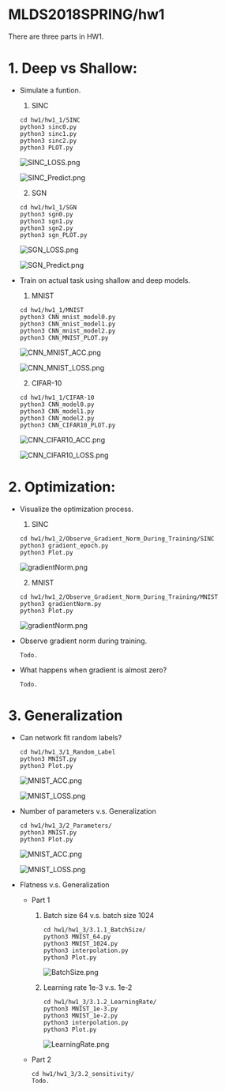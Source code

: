 # MLDS2018SPRING/hw1
There are three parts in HW1.
# 1. Deep vs Shallow:
* Simulate a funtion.
    1. SINC
    ```
    cd hw1/hw1_1/SINC
    python3 sinc0.py
    python3 sinc1.py
    python3 sinc2.py
    python3 PLOT.py
    ```
    ![SINC_LOSS.png](https://github.com/JasonYao81000/MLDS2018SPRING/blob/master/hw1/hw1_1/SINC/SINC_LOSS.png)
    
    ![SINC_Predict.png](https://github.com/JasonYao81000/MLDS2018SPRING/blob/master/hw1/hw1_1/SINC/SINC_Predict.png)
    
    2. SGN
    ```
    cd hw1/hw1_1/SGN
    python3 sgn0.py
    python3 sgn1.py
    python3 sgn2.py
    python3 sgn_PLOT.py
    ```
    ![SGN_LOSS.png](https://github.com/JasonYao81000/MLDS2018SPRING/blob/master/hw1/hw1_1/SGN/SGN_LOSS.png)
    
    ![SGN_Predict.png](https://github.com/JasonYao81000/MLDS2018SPRING/blob/master/hw1/hw1_1/SGN/SGN_Predict.png)
    
* Train on actual task using shallow and deep models.
    1. MNIST
    ```
    cd hw1/hw1_1/MNIST
    python3 CNN_mnist_model0.py
    python3 CNN_mnist_model1.py
    python3 CNN_mnist_model2.py
    python3 CNN_MNIST_PLOT.py
    ```
    ![CNN_MNIST_ACC.png](https://github.com/JasonYao81000/MLDS2018SPRING/blob/master/hw1/hw1_1/MNIST/CNN_MNIST_ACC.png)
    
    ![CNN_MNIST_LOSS.png](https://github.com/JasonYao81000/MLDS2018SPRING/blob/master/hw1/hw1_1/MNIST/CNN_MNIST_LOSS.png)
    
    2. CIFAR-10
    ```
    cd hw1/hw1_1/CIFAR-10
    python3 CNN_model0.py
    python3 CNN_model1.py
    python3 CNN_model2.py
    python3 CNN_CIFAR10_PLOT.py
    ```
    ![CNN_CIFAR10_ACC.png](https://github.com/JasonYao81000/MLDS2018SPRING/blob/master/hw1/hw1_1/CIFAR-10/CNN_CIFAR10_ACC.png)
    
    ![CNN_CIFAR10_LOSS.png](https://github.com/JasonYao81000/MLDS2018SPRING/blob/master/hw1/hw1_1/CIFAR-10/CNN_CIFAR10_LOSS.png)
    
# 2. Optimization:
* Visualize the optimization process.
    1. SINC
    ```
    cd hw1/hw1_2/Observe_Gradient_Norm_During_Training/SINC
    python3 gradient_epoch.py
    python3 Plot.py
    ```
    ![gradientNorm.png](https://github.com/JasonYao81000/MLDS2018SPRING/blob/master/hw1/hw1_2/Observe_Gradient_Norm_During_Training/SINC/gradientNorm.png)
    
    2. MNIST
    ```
    cd hw1/hw1_2/Observe_Gradient_Norm_During_Training/MNIST
    python3 gradientNorm.py
    python3 Plot.py
    ```
    ![gradientNorm.png](https://github.com/JasonYao81000/MLDS2018SPRING/blob/master/hw1/hw1_2/Observe_Gradient_Norm_During_Training/MNIST/gradientNorm.png)
    
* Observe gradient norm during training.
    ```
    Todo.
    ```
* What happens when gradient is almost zero?
    ```
    Todo.
    ```
# 3. Generalization
* Can network fit random labels?
    ```
    cd hw1/hw1_3/1_Random_Label
    python3 MNIST.py
    python3 Plot.py
    ```
    ![MNIST_ACC.png](https://github.com/JasonYao81000/MLDS2018SPRING/blob/master/hw1/hw1_3/1_Random_Label/MNIST_ACC.png)
    
    ![MNIST_LOSS.png](https://github.com/JasonYao81000/MLDS2018SPRING/blob/master/hw1/hw1_3/1_Random_Label/MNIST_LOSS.png)
    
* Number of parameters v.s. Generalization
    ```
    cd hw1/hw1_3/2_Parameters/
    python3 MNIST.py
    python3 Plot.py
    ```
    ![MNIST_ACC.png](https://github.com/JasonYao81000/MLDS2018SPRING/blob/master/hw1/hw1_3/2_Parameters/MNIST_ACC.png)
    
    ![MNIST_LOSS.png](https://github.com/JasonYao81000/MLDS2018SPRING/blob/master/hw1/hw1_3/2_Parameters/MNIST_LOSS.png)
    
* Flatness v.s. Generalization
    * Part 1
        1. Batch size 64 v.s. batch size 1024
            ```
            cd hw1/hw1_3/3.1.1_BatchSize/
            python3 MNIST_64.py
            python3 MNIST_1024.py
            python3 interpolation.py
            python3 Plot.py
            ```
            ![BatchSize.png](https://github.com/JasonYao81000/MLDS2018SPRING/blob/master/hw1/hw1_3/3.1.1_BatchSize/BatchSize.png)
            
        2. Learning rate 1e-3 v.s. 1e-2
            ```
            cd hw1/hw1_3/3.1.2_LearningRate/
            python3 MNIST_1e-3.py
            python3 MNIST_1e-2.py
            python3 interpolation.py
            python3 Plot.py
            ```
            ![LearningRate.png](https://github.com/JasonYao81000/MLDS2018SPRING/blob/master/hw1/hw1_3/3.1.2_LearningRate/LearningRate.png)
            
    * Part 2
        ```
        cd hw1/hw1_3/3.2_sensitivity/
        Todo.        
        ```
